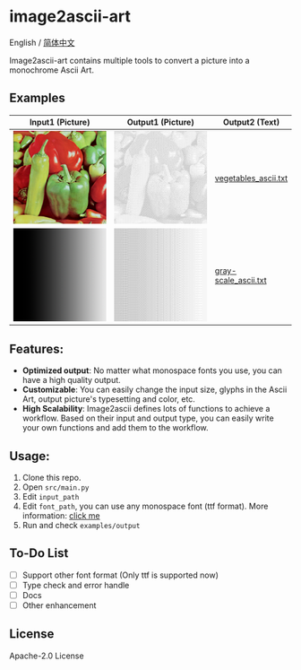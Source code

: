 # image2ascii-art

English / [简体中文](github/resources/mainpage/README_CHS.md)

Image2ascii-art contains multiple tools to convert a picture into a monochrome Ascii Art.

## Examples
| Input1 (Picture)                                            | Output1 (Picture)                                                       | Output2 (Text)                                               |
| ----------------------------------------------------------- | ----------------------------------------------------------------------- | ------------------------------------------------------------ |
| ![vegetables.png](github/resources/mainpage/vegetables.png) | ![vegetables_ascii.png](github/resources/mainpage/vegetables_ascii.png) | [vegetables_ascii.txt](examples/output/vegetables_ascii.txt) |
| ![gray-scale.png](github/resources/mainpage/gray-scale.png) | ![gray-scale_ascii.png](github/resources/mainpage/gray-scale_ascii.png) | [gray-scale_ascii.txt](examples/output/gray-scale_ascii.txt) |

## Features:
* **Optimized output**: No matter what monospace fonts you use, you can have a high quality output.
* **Customizable**: You can easily change the input size, glyphs in the Ascii Art, output picture's typesetting and color, etc.
* **High Scalability**: Image2ascii defines lots of functions to achieve a workflow. Based on their input and output type, you can easily write your own functions and add them to the workflow.

## Usage:
1. Clone this repo.
2. Open `src/main.py`
3. Edit `input_path`
4. Edit `font_path`, you can use any monospace font (ttf format). More information: [click me](assets/README.md)
5. Run and check `examples/output`

## To-Do List
- [ ] Support other font format (Only ttf is supported now)
- [ ] Type check and error handle
- [ ] Docs
- [ ] Other enhancement

## License
Apache-2.0 License